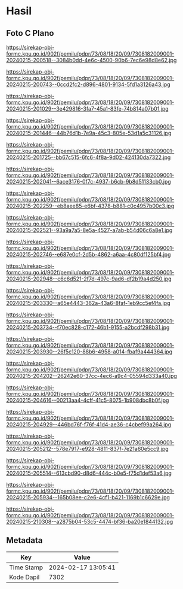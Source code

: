 # Hasil

## Foto C Plano

https://sirekap-obj-formc.kpu.go.id/902f/pemilu/pdpr/73/08/18/20/09/7308182009001-20240215-200518--3084b0dd-4e6c-4500-90b6-7ec6e98d8e62.jpg

https://sirekap-obj-formc.kpu.go.id/902f/pemilu/pdpr/73/08/18/20/09/7308182009001-20240215-200743--0ccd2fc2-d896-4801-9134-5fd1a3126a43.jpg

https://sirekap-obj-formc.kpu.go.id/902f/pemilu/pdpr/73/08/18/20/09/7308182009001-20240215-201029--3e429816-3fa7-45a1-83fe-74b814a07b01.jpg

https://sirekap-obj-formc.kpu.go.id/902f/pemilu/pdpr/73/08/18/20/09/7308182009001-20240215-201446--44b76d1b-7e9a-45c3-805e-53d1a5c31126.jpg

https://sirekap-obj-formc.kpu.go.id/902f/pemilu/pdpr/73/08/18/20/09/7308182009001-20240215-201725--bb67c515-6fc6-4f8a-9d02-424130da7322.jpg

https://sirekap-obj-formc.kpu.go.id/902f/pemilu/pdpr/73/08/18/20/09/7308182009001-20240215-202041--6ace3176-0f7c-4937-b6cb-9b8d51133cb0.jpg

https://sirekap-obj-formc.kpu.go.id/902f/pemilu/pdpr/73/08/18/20/09/7308182009001-20240215-202259--eb8aee85-e6bf-4378-b881-c0c4957b00c3.jpg

https://sirekap-obj-formc.kpu.go.id/902f/pemilu/pdpr/73/08/18/20/09/7308182009001-20240215-202521--93a9a7a5-8e5a-4527-a7ab-b54d06c6a8e1.jpg

https://sirekap-obj-formc.kpu.go.id/902f/pemilu/pdpr/73/08/18/20/09/7308182009001-20240215-202746--e687e0cf-2d5b-4862-a6aa-4c80df125bf4.jpg

https://sirekap-obj-formc.kpu.go.id/902f/pemilu/pdpr/73/08/18/20/09/7308182009001-20240215-202948--c6c6d521-2f7d-497c-9ad6-df2b19a4d250.jpg

https://sirekap-obj-formc.kpu.go.id/902f/pemilu/pdpr/73/08/18/20/09/7308182009001-20240215-203330--a65e4443-362a-43a6-8faf-1eb9cc5ef4fa.jpg

https://sirekap-obj-formc.kpu.go.id/902f/pemilu/pdpr/73/08/18/20/09/7308182009001-20240215-203734--f70ec828-c172-46b1-9155-a2bcdf298b31.jpg

https://sirekap-obj-formc.kpu.go.id/902f/pemilu/pdpr/73/08/18/20/09/7308182009001-20240215-203930--26f5c120-88b6-4958-a014-fbaf9a444364.jpg

https://sirekap-obj-formc.kpu.go.id/902f/pemilu/pdpr/73/08/18/20/09/7308182009001-20240215-204202--26242e60-37cc-4ec6-a9c4-05594d333a40.jpg

https://sirekap-obj-formc.kpu.go.id/902f/pemilu/pdpr/73/08/18/20/09/7308182009001-20240215-204616--00213aa4-4cff-41c5-8075-1b908dbc8b0f.jpg

https://sirekap-obj-formc.kpu.go.id/902f/pemilu/pdpr/73/08/18/20/09/7308182009001-20240215-204929--446bd76f-f76f-41d4-ae36-c4cbef99a264.jpg

https://sirekap-obj-formc.kpu.go.id/902f/pemilu/pdpr/73/08/18/20/09/7308182009001-20240215-205212--578e7917-e928-4811-837f-7e21a60e5cc9.jpg

https://sirekap-obj-formc.kpu.go.id/902f/pemilu/pdpr/73/08/18/20/09/7308182009001-20240215-205514--613cbd90-d8d6-444c-b0e5-f75d1def53a6.jpg

https://sirekap-obj-formc.kpu.go.id/902f/pemilu/pdpr/73/08/18/20/09/7308182009001-20240215-205934--165b08ee-c2e6-4cf1-b421-1169b1c6629e.jpg

https://sirekap-obj-formc.kpu.go.id/902f/pemilu/pdpr/73/08/18/20/09/7308182009001-20240215-210308--a2875b04-53c5-4474-bf36-ba20e1844132.jpg


## Metadata

| Key        | Value               |
| ---------- | ------------------- |
| Time Stamp | 2024-02-17 13:05:41 |
| Kode Dapil | 7302                |



